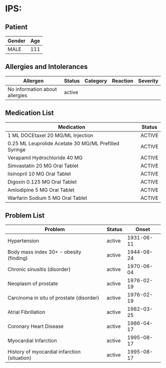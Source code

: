 # IPS:

## Patient

|Gender|Age|
|---|---|
|MALE|111|

## Allergies and Intolerances

|Allergen|Status|Category|Reaction|Severity|
|---|---|---|---|---|
|No information about allergies|active||||

## Medication List

|Medication|Status|
|---|---|
|1 ML DOCEtaxel 20 MG/ML Injection|ACTIVE|
|0.25 ML Leuprolide Acetate 30 MG/ML Prefilled Syringe|ACTIVE|
|Verapamil Hydrochloride 40 MG|ACTIVE|
|Simvastatin 20 MG Oral Tablet|ACTIVE|
|lisinopril 10 MG Oral Tablet|ACTIVE|
|Digoxin 0.125 MG Oral Tablet|ACTIVE|
|Amlodipine 5 MG Oral Tablet|ACTIVE|
|Warfarin Sodium 5 MG Oral Tablet|ACTIVE|

## Problem List

|Problem|Status|Onset|
|---|---|---|
|Hypertension|active|1931-06-11|
|Body mass index 30+ - obesity (finding)|active|1944-08-24|
|Chronic sinusitis (disorder)|active|1970-06-04|
|Neoplasm of prostate|active|1976-02-19|
|Carcinoma in situ of prostate (disorder)|active|1976-02-19|
|Atrial Fibrillation|active|1982-03-25|
|Coronary Heart Disease|active|1986-04-17|
|Myocardial Infarction|active|1995-08-17|
|History of myocardial infarction (situation)|active|1995-08-17|
